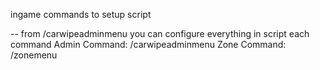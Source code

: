 
ingame commands to setup script

-- from /carwipeadminmenu you can configure everything in script each command
Admin Command: /carwipeadminmenu
Zone Command: /zonemenu



